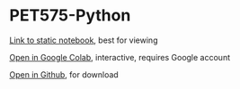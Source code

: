 # PET575-Python

[Link to static notebook](https://andrzejtunkiel.github.io/PET575-Python/PET575%2C_Data_Analysis_in_Python.html), best for viewing

[Open in Google Colab](https://colab.research.google.com/github/AndrzejTunkiel/PET575-Python/blob/master/PET575%2C_Data_Analysis_in_Python.ipynb), interactive, requires Google account

[Open in Github](https://github.com/AndrzejTunkiel/PET575-Python/blob/master/PET575%2C_Data_Analysis_in_Python.ipynb), for download
